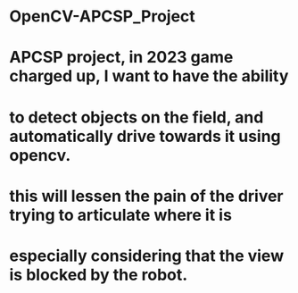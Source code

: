 # OpenCV-APCSP_Project
# APCSP project, in 2023 game charged up, I want to have the ability
# to detect objects on the field, and automatically drive towards it using opencv.
# this will lessen the pain of the driver trying to articulate where it is
# especially considering that the view is blocked by the robot.
